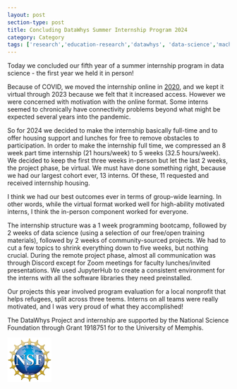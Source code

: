 ```yaml
---
layout: post
section-type: post
title: Concluding DataWhys Summer Internship Program 2024
category: Category
tags: ['research','education-research','datawhys', 'data-science','machine-learning','programming','statistics','service','outreach']
---
```

Today we concluded our fifth year of a summer internship program in data science - the first year we held it in person!

Because of COVID, we moved the internship online in [2020](https://olney.ai/category/2020/07/24/internship.html), and we kept it virtual through 2023 because we felt that it increased access.
However we were concerned with motivation with the online format. Some interns seemed to chronically have connectivity problems beyond what might be expected several years into the pandemic.

So for 2024 we decided to make the internship basically full-time and to offer housing support and lunches for free to remove obstacles to participation.
In order to make the internship full time, we compressed an 8 week part time internship (21 hours/week) to 5 weeks (32.5 hours/week).
We decided to keep the first three weeks in-person but let the last 2 weeks, the project phase, be virtual. 
We must have done something right, because we had our largest cohort ever, 13 interns. 
Of these, 11 requested and received internship housing.

I think we had our best outcomes ever in terms of group-wide learning.
In other words, while the virtual format worked well for high-ability motivated interns, I think the in-person component worked for everyone.

The internship structure was a 1 week programming bootcamp, followed by 2 weeks of data science (using a selection of our free/open training materials), followed by 2 weeks of community-sourced projects. 
We had to cut a few topics to shrink everything down to five weeks, but nothing crucial.
During the remote project phase, almost all communication was through Discord except for Zoom meetings for faculty lunches/invited presentations.
We used JupyterHub to create a consistent environment for the interns with all the software libraries they need preinstalled.

Our projects this year involved program evaluation for a local nonprofit that helps refugees, split across three teems. Interns on all teams were really motivated, and I was very proud of what they accomplished!

The DataWhys Project and internship are supported by the National
Science Foundation through Grant 1918751 for to the University of
Memphis.

[![NSF award information](/img/nsf-logo.png "NSF award information")](https://nsf.gov/awardsearch/showAward?AWD_ID=1918751&HistoricalAwards=false)